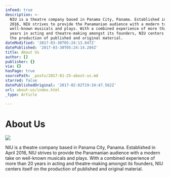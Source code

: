 ```yaml
---
inFeed: true
description: >-
  NIU is a theatre company based in Panama City, Panama. Established in April
  2016, NIU strives to provide the Panamanian audience with a modern take on
  well-known musicals and plays. With a combined experience of more than 20
  years in acting and theatre-making amongst its founders, NIU centers itself on
  the production of published and original material.
dateModified: '2017-03-30T05:24:13.847Z'
datePublished: '2017-03-30T05:24:14.284Z'
title: About Us
author: []
publisher: {}
via: {}
hasPage: true
sourcePath: _posts/2017-01-25-about-us.md
starred: false
datePublishedOriginal: '2017-02-02T19:34:47.562Z'
url: about-us/index.html
_type: Article

---
```

# About Us
![](https://the-grid-user-content.s3-us-west-2.amazonaws.com/4cdc90a0-00c3-4746-beb6-7851c3e66c16.png)

NIU is a theatre company based in Panama City, Panama. Established in April 2016, NIU strives to provide the Panamanian audience with a modern take on well-known musicals and plays. With a combined experience of more than 20 years in acting and theatre-making amongst its founders, NIU centers itself on the production of published and original material.